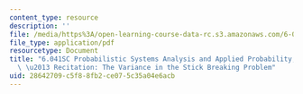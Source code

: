 ```yaml
---
content_type: resource
description: ''
file: /media/https%3A/open-learning-course-data-rc.s3.amazonaws.com/6-041sc-probabilistic-systems-analysis-and-applied-probability-fall-2013/28642709c5f88fb2ce075c35a04e6acb_MIT6_041SCF13_The_Variance_in_the_Stick_Breaking_Problem_300k.pdf
file_type: application/pdf
resourcetype: Document
title: "6.041SC Probabilistic Systems Analysis and Applied Probability, Fall 2013Transcript\
  \ \u2013 Recitation: The Variance in the Stick Breaking Problem"
uid: 28642709-c5f8-8fb2-ce07-5c35a04e6acb
---
```

